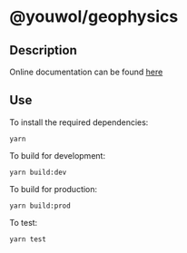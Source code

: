# @youwol/geophysics


## Description
Online documentation can be found [here](https://youwol.github.io/geophysics/dist/docs/)


## Use 
To install the required dependencies:
```shell
yarn 
```
To build for development:
```shell
yarn build:dev
```
To build for production:
```shell
yarn build:prod
```

To test:
```shell
yarn test
```


